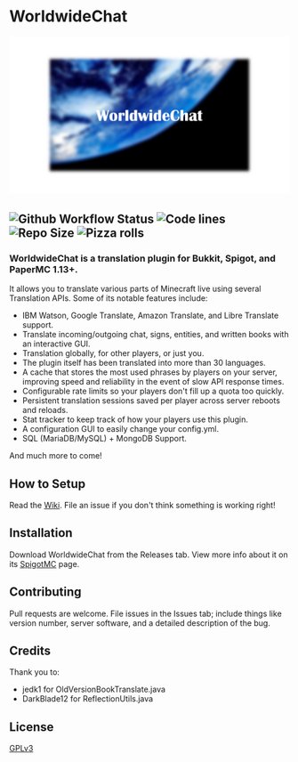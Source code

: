 # WorldwideChat 
![](https://github.com/3xpl0itz/WorldwideChat/blob/main/resources/Banner.png)
## ![Github Workflow Status](https://img.shields.io/github/workflow/status/3xpl0itz/WorldwideChat/Release%20Builds%20(Main%20Branch)?style=for-the-badge) ![Code lines](https://img.shields.io/tokei/lines/github/3xpl0itz/WorldwideChat?style=for-the-badge) ![Repo Size](https://img.shields.io/github/repo-size/3xpl0itz/WorldwideChat?style=for-the-badge) ![Pizza rolls](https://img.shields.io/badge/Mom%20brought%20pizza%20rolls-That's%20awesome-brightgreen?style=for-the-badge)
### WorldwideChat is a translation plugin for Bukkit, Spigot, and PaperMC 1.13+.
It allows you to translate various parts of Minecraft live using several Translation APIs.
Some of its notable features include:
- IBM Watson, Google Translate, Amazon Translate, and Libre Translate support.
- Translate incoming/outgoing chat, signs, entities, and written books with an interactive GUI.
- Translation globally, for other players, or just you.
- The plugin itself has been translated into more than 30 languages.
- A cache that stores the most used phrases by players on your server, improving speed and reliability in the event of slow API response times.
- Configurable rate limits so your players don't fill up a quota too quickly.
- Persistent translation sessions saved per player across server reboots and reloads.
- Stat tracker to keep track of how your players use this plugin.
- A configuration GUI to easily change your config.yml.
- SQL (MariaDB/MySQL) + MongoDB Support.

And much more to come! 

## How to Setup
Read the [Wiki](https://github.com/3xpl0itz/WorldwideChat/wiki). File an issue if you don't think something is working right!

## Installation
Download WorldwideChat from the Releases tab. View more info about it on its [SpigotMC](https://www.spigotmc.org/resources/worldwidechat.89910/) page.

## Contributing
Pull requests are welcome. File issues in the Issues tab; include things like version number, server software, and a detailed description of the bug.

## Credits
Thank you to:
- jedk1 for OldVersionBookTranslate.java
- DarkBlade12 for ReflectionUtils.java

## License
[GPLv3](https://choosealicense.com/licenses/gpl-3.0/)
